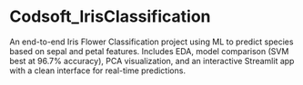 # Codsoft_IrisClassification
An end-to-end Iris Flower Classification project using ML to predict species based on sepal and petal features. Includes EDA, model comparison (SVM best at 96.7% accuracy), PCA visualization, and an interactive Streamlit app with a clean interface for real-time predictions.

